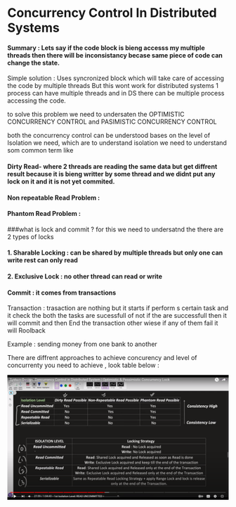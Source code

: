 # Concurrency Control In Distributed Systems

#### Summary : Lets say if the code block is bieng accesss my multiple threads then there will be inconsistancy becase same piece of code can change the state.
Simple solution : Uses syncronized block which will take care of accessing the code by multiple threads
But this wont work for distributed systems
1 process can have multiple threads
and in DS there can be multiple process accessing the code.

to solve this problem we need to undersaten the OPTIMISTIC CONCURRENCY CONTROL  and PASIMISTIC CONCURRENCY CONTROL

both the concurrency control can be understood bases on the level of Isolation we need, which are
to understand isolation we need to understand som common term like

#### Dirty Read- where 2 threads are reading the same data but get diffrent result because it is bieng writter by some thread and we didnt put any lock on it and it is not yet commited.
#### Non repeatable Read Problem : 
#### Phantom Read Problem : 

###what is lock and commit ?
 for this we need to undersatnd the there are 2 types of locks 
#### 1. Sharable Locking : can be shared by multiple threads but only one can write rest can only read 
#### 2. Exclusive Lock : no other thread can read or write

 #### Commit : it comes from transactions 

Transaction : trasaction are nothing but it starts if perform s certain task and it check the both the tasks are sucessfull of not 
if the are successfull then it will commit and then End the transaction other wiese if any of them fail it will Roolback 

Example :  sending money from one bank to another

There are diffrent approaches to achieve concurency and level of concurrenty you need to achieve , look table below : 

![Isolation Level ](IsolationLevelandStrategy.png)


 
